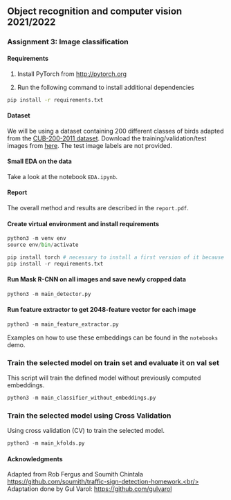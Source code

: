 ## Object recognition and computer vision 2021/2022

### Assignment 3: Image classification 

#### Requirements
1. Install PyTorch from http://pytorch.org

2. Run the following command to install additional dependencies

```bash
pip install -r requirements.txt
```

#### Dataset
We will be using a dataset containing 200 different classes of birds adapted from the [CUB-200-2011 dataset](http://www.vision.caltech.edu/visipedia/CUB-200-2011.html).
Download the training/validation/test images from [here](https://www.di.ens.fr/willow/teaching/recvis18orig/assignment3/bird_dataset.zip). The test image labels are not provided.

#### Small EDA on the data

Take a look at the notebook ``EDA.ipynb``.

#### Report

The overall method and results are described in the ```report.pdf```.

#### Create virtual environment and install requirements

```python 
python3 -m venv env
source env/bin/activate
```

```python
pip install torch # necessary to install a first version of it because of Detectron2
pip install -r requirements.txt
```

#### Run Mask R-CNN on all images and save newly cropped data

```python
python3 -m main_detector.py
```

#### Run feature extractor to get 2048-feature vector for each image

```python
python3 -m main_feature_extractor.py
```

Examples on how to use these embeddings can be found in the ``notebooks`` demo.

### Train the selected model on train set and evaluate it on val set

This script will train the defined model without previously computed embeddings.
```python
python3 -m main_classifier_without_embeddings.py
```

### Train the selected model using  Cross Validation

Using cross validation (CV) to train the selected model.

```python
python3 -m main_kfolds.py
```

#### Acknowledgments
Adapted from Rob Fergus and Soumith Chintala https://github.com/soumith/traffic-sign-detection-homework.<br/>
Adaptation done by Gul Varol: https://github.com/gulvarol
